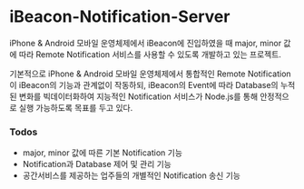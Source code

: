 # iBeacon-Notification-Server

iPhone & Android 모바일 운영체제에서 iBeacon에 진입하였을 때 major, minor 값에 따라 Remote Notification 서비스를 사용할 수 있도록 개발하고 있는 프로젝트.

기본적으로 iPhone & Android 모바일 운영체제에서 통합적인 Remote Notification이 iBeacon의 기능과 관계없이 작동하되, iBeacon의 Event에 따라 Database의 누적된 변화를 빅데이터화하여 지능적인 Notification 서비스가 Node.js를 통해 안정적으로 실행 가능하도록 목표를 두고 있다.


### Todos

 - major, minor 값에 따른 기본 Notification 기능
 - Notification과 Database 제어 및 관리 기능
 - 공간서비스를 제공하는 업주들의 개별적인 Notification 송신 기능